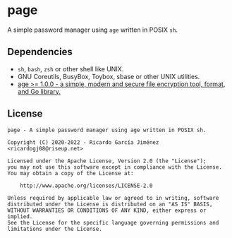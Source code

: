 # page

A simple password manager using `age` written in POSIX `sh`.

## Dependencies

* `sh`, `bash`, `zsh` or other shell like UNIX.
* GNU Coreutils, BusyBox, Toybox, sbase or other UNIX utilities.
* [age >= 1.0.0 - a simple, modern and secure file encryption tool, format, and Go library.](https://github.com/FiloSottile/age)

## License

```text
page - A simple password manager using age written in POSIX sh.

Copyright (C) 2020-2022 - Ricardo García Jiménez <ricardogj08@riseup.net>

Licensed under the Apache License, Version 2.0 (the "License");
you may not use this software except in compliance with the License.
You may obtain a copy of the License at:

    http://www.apache.org/licenses/LICENSE-2.0

Unless required by applicable law or agreed to in writing, software
distributed under the License is distributed on an "AS IS" BASIS,
WITHOUT WARRANTIES OR CONDITIONS OF ANY KIND, either express or implied.
See the License for the specific language governing permissions and
limitations under the License.
```
